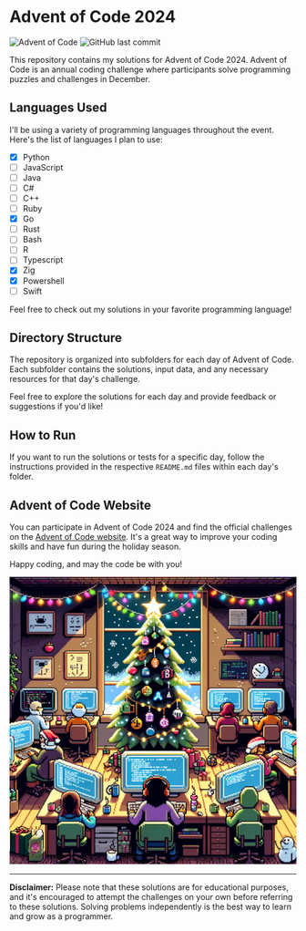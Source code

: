 # Advent of Code 2024

![Advent of Code](https://img.shields.io/badge/Advent%20of%20Code-2024-brightgreen.svg)
![GitHub last commit](https://img.shields.io/github/last-commit/LinuxFanboy/advent-of-code)

This repository contains my solutions for Advent of Code 2024. Advent of Code is an annual coding challenge where participants solve programming puzzles and challenges in December.

## Languages Used

I'll be using a variety of programming languages throughout the event. Here's the list of languages I plan to use:

- [x] Python
- [ ] JavaScript
- [ ] Java
- [ ] C#
- [ ] C++
- [ ] Ruby
- [x] Go
- [ ] Rust
- [ ] Bash
- [ ] R
- [ ] Typescript
- [x] Zig
- [x] Powershell
- [ ] Swift

Feel free to check out my solutions in your favorite programming language!

## Directory Structure

The repository is organized into subfolders for each day of Advent of Code. Each subfolder contains the solutions, input data, and any necessary resources for that day's challenge.

Feel free to explore the solutions for each day and provide feedback or suggestions if you'd like!

## How to Run

If you want to run the solutions or tests for a specific day, follow the instructions provided in the respective `README.md` files within each day's folder.

## Advent of Code Website

You can participate in Advent of Code 2024 and find the official challenges on the [Advent of Code website](https://adventofcode.com/2024). It's a great way to improve your coding skills and have fun during the holiday season.

Happy coding, and may the code be with you!

<div style="text-align: center;">
	<img src="../aoc_2023/other/image.png" alt="Advent of Code 2024" />
</div>

---

**Disclaimer:** Please note that these solutions are for educational purposes, and it's encouraged to attempt the challenges on your own before referring to these solutions. Solving problems independently is the best way to learn and grow as a programmer.
